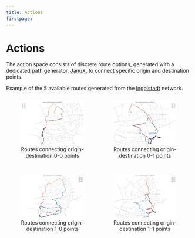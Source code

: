 ```yaml
---
title: Actions
firstpage:
---
```


# Actions

The action space consists of discrete route options, generated with a dedicated path generator, [JanuX](https://github.com/COeXISTENCE-PROJECT/JanuX), to connect specific origin and destination points.

Example of the 5 available routes generated from the [Ingolstadt](https://github.com/COeXISTENCE-PROJECT/RouteRL/blob/main/tutorials/3_BiggerNetwork_IndependentAgents/README.md) network.


<div style="display: flex; justify-content: space-between;">
    <figure style="width: 48%;">
        <img src="../_static/ingolstadt0_0.png" alt="0_0" width="100%" />
        <figcaption style="text-align: center;">Routes connecting origin-destination 0-0 points</figcaption>
    </figure>
    <figure style="width: 48%;">
        <img src="../_static/ingolstadt0_1.png" alt="0_1" width="100%" />
        <figcaption style="text-align: center;">Routes connecting origin-destination 0-1 points</figcaption>
    </figure>
</div>

<br>

<div style="display: flex; justify-content: space-between;">
    <figure style="width: 48%;">
        <img src="../_static/ingolstadt1_0.png" alt="1_0" width="100%" />
        <figcaption style="text-align: center;">Routes connecting origin-destination 1-0 points</figcaption>
    </figure>
    <figure style="width: 48%;">
        <img src="../_static/ingolstadt1_1.png" alt="1_1" width="100%" />
        <figcaption style="text-align: center;">Routes connecting origin-destination 1-1 points</figcaption>
    </figure>
</div>